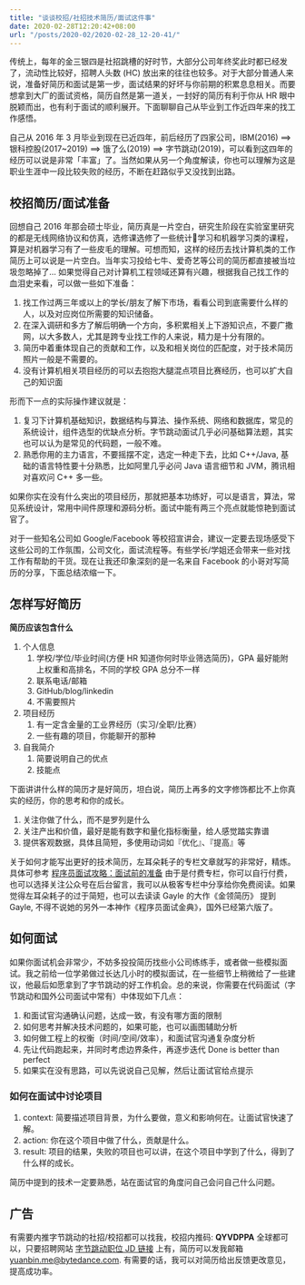 ```yaml
---
title: "谈谈校招/社招技术简历/面试这件事"
date: 2020-02-28T12:20:42+08:00
url: "/posts/2020-02/2020-02-28_12-20-41/"
---
```


传统上，每年的金三银四是社招跳槽的好时节，大部分公司年终奖此时都已经发了，流动性比较好，招聘人头数 (HC) 放出来的往往也较多。对于大部分普通人来说，准备好简历和面试是第一步，面试结果的好坏与你前期的积累息息相关。而要想拿到大厂的面试资格，简历自然是第一道关，一封好的简历有利于你从 HR 眼中脱颖而出，也有利于面试的顺利展开。下面聊聊自己从毕业到工作近四年来的找工作感悟。

自己从 2016 年 3 月毕业到现在已近四年，前后经历了四家公司，IBM(2016) ==> 银科控股(2017~2019) ==> 饿了么(2019) ==> 字节跳动(2019)，可以看到这四年的经历可以说是非常「丰富」了。当然如果从另一个角度解读，你也可以理解为这是职业生涯中一段比较失败的经历，不断在赶路似乎又没找到出路。

## 校招简历/面试准备

回想自己 2016 年那会硕士毕业，简历真是一片空白，研究生阶段在实验室里研究的都是无线网络协议和仿真，选修课选修了一些统计学习和机器学习类的课程，算是对机器学习有了一些皮毛的理解。可想而知，这样的经历去找计算机类的工作简历上可以说是一片空白。当年实习投给七牛、爱奇艺等公司的简历都直接被当垃圾忽略掉了... 如果觉得自己对计算机工程领域还算有兴趣，根据我自己找工作的血泪史来看，可以做一些如下准备：

1. 找工作过两三年或以上的学长/朋友了解下市场，看看公司到底需要什么样的人，以及对应岗位所需要的知识储备。
2. 在深入调研和多方了解后明确一个方向，多积累相关上下游知识点，不要广撒网，以大多数人，尤其是跨专业找工作的人来说，精力是十分有限的。
3. 简历中着重体现自己的贡献和工作，以及和相关岗位的匹配度，对于技术简历照片一般是不需要的。
4. 没有计算机相关项目经历的可以去抱抱大腿混点项目比赛经历，也可以扩大自己的知识面

形而下一点的实际操作建议就是：
1. 复习下计算机基础知识，数据结构与算法、操作系统、网络和数据库，常见的系统设计，组件选型的优缺点分析。字节跳动面试几乎必问基础算法题，其实也可以认为是常见的代码题，一般不难。
2. 熟悉你用的主力语言，不要摇摆不定，选定一种走下去，比如 C++/Java, 基础的语言特性要十分熟悉，比如阿里几乎必问 Java 语言细节和 JVM，腾讯相对喜欢问 C++ 多一些。

如果你实在没有什么突出的项目经历，那就把基本功练好，可以是语言，算法，常见系统设计，常用中间件原理和源码分析。面试中能有两三个亮点就能惊艳到面试官了。

对于一些知名公司如 Google/Facebook 等校招宣讲会，建议一定要去现场感受下这些公司的工作氛围，公司文化，面试流程等。有些学长/学姐还会带来一些对找工作有帮助的干货。现在让我还印象深刻的是一名来自 Facebook 的小哥对写简历的分享，下面总结浓缩一下。

## 怎样写好简历

**简历应该包含什么**

1. 个人信息
    1. 学校/学位/毕业时间(方便 HR 知道你何时毕业筛选简历)，GPA 最好能附上权重和高排名，不同的学校 GPA 总分不一样
    2. 联系电话/邮箱
    3. GitHub/blog/linkedin
    4. 不需要照片
2. 项目经历
    1. 有一定含金量的工业界经历（实习/全职/比赛）
    2. 一些有趣的项目，你能聊开的那种
3. 自我简介
    1. 简要说明自己的优点
    2. 技能点

下面讲讲什么样的简历才是好简历，坦白说，简历上再多的文字修饰都比不上你真实的经历，你的思考和你的成长。

1. 关注你做了什么，而不是罗列是什么
2. 关注产出和价值，最好是能有数字和量化指标衡量，给人感觉踏实靠谱
3. 提供客观数据，具体且简短，多使用动词如『优化』、『提高』等

关于如何才能写出更好的技术简历，左耳朵耗子的专栏文章就写的非常好，精炼。具体可参考 [程序员面试攻略：面试前的准备](https://time.geekbang.org/column/article/13067 "程序员面试攻略：面试前的准备") 由于是付费专栏，你可以自行付费，也可以选择关注公众号在后台留言，我可以从极客专栏中分享给你免费阅读。如果觉得左耳朵耗子的过于简短，也可以去读读 Gayle 的大作《金领简历》 提到 Gayle, 不得不说她的另外一本神作《程序员面试金典》，国外已经第六版了。

## 如何面试

如果你面试机会非常少，不妨多投投简历找些小公司练练手，或者做一些模拟面试。我之前给一位学弟做过长达几小时的模拟面试，在一些细节上稍微给了一些建议，他最后如愿拿到了字节跳动的好工作机会。总的来说，你需要在代码面试（字节跳动和国外公司面试中常有）中体现如下几点：

1. 和面试官沟通确认问题，达成一致，有没有哪方面的限制
2. 如何思考并解决技术问题的，如果可能，也可以画图辅助分析
3. 如何做工程上的权衡（时间/空间/效率），和面试官沟通复杂度分析
4. 先让代码跑起来，并同时考虑边界条件，再逐步迭代 Done is better than perfect
5. 如果实在没有思路，可以先说说自己见解，然后让面试官给点提示

### 如何在面试中讨论项目

1. context: 简要描述项目背景，为什么要做，意义和影响何在。让面试官快速了解。
2. action: 你在这个项目中做了什么，贡献是什么。
3. result: 项目的结果，失败的项目也可以讲，在这个项目中学到了什么，得到了什么样的成长。

简历中提到的技术一定要熟悉，站在面试官的角度问自己会问自己什么问题。

## 广告

有需要内推字节跳动的社招/校招都可以找我，校招内推码: **QYVDPPA** 全球都可以，只要招聘网站 [字节跳动职位 JD 链接](https://job.bytedance.com/ "字节跳动职位 JD 链接") 上有，简历可以发我邮箱 <yuanbin.me@bytedance.com>. 有需要的话，我可以对简历给出反馈更改意见，提高成功率。